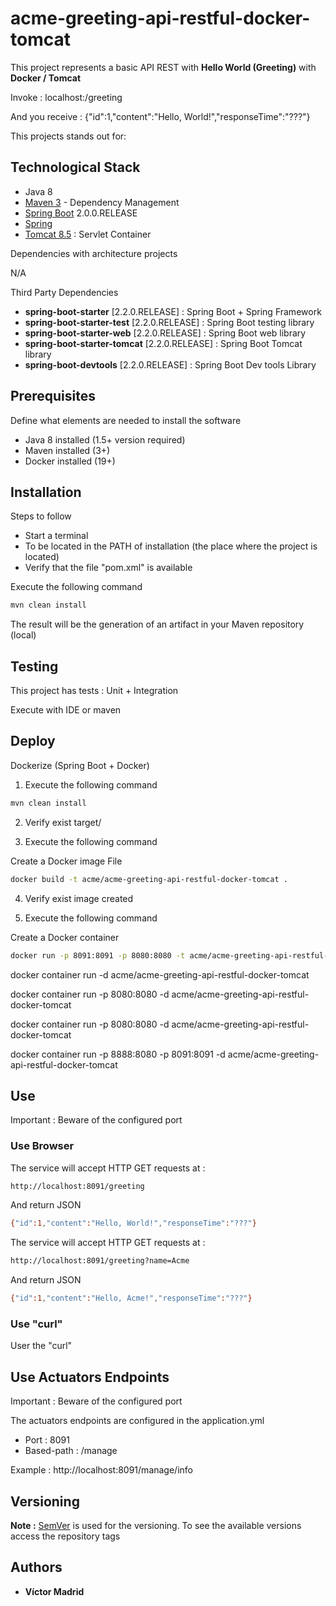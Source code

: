 # acme-greeting-api-restful-docker-tomcat

This project represents a basic API REST with **Hello World (Greeting)** with **Docker / Tomcat**

Invoke : localhost:<port>/greeting

And you receive : {"id":1,"content":"Hello, World!","responseTime":"???"}

This projects stands out for:

## Technological Stack

* Java 8
* [Maven 3](https://maven.apache.org/) - Dependency Management
* [Spring Boot](https://spring.io/projects/spring-boot) 2.0.0.RELEASE
* [Spring](https://spring.io)
* [Tomcat 8.5](http://tomcat.apache.org) : Servlet Container

Dependencies with architecture projects

N/A

Third Party Dependencies

* **spring-boot-starter** [2.2.0.RELEASE] : Spring Boot + Spring Framework
* **spring-boot-starter-test** [2.2.0.RELEASE] : Spring Boot testing library
* **spring-boot-starter-web** [2.2.0.RELEASE] : Spring Boot web library
* **spring-boot-starter-tomcat** [2.2.0.RELEASE] : Spring Boot Tomcat library
* **spring-boot-devtools** [2.2.0.RELEASE] : Spring Boot Dev tools Library


## Prerequisites

Define what elements are needed to install the software

* Java 8 installed (1.5+ version required)
* Maven installed  (3+)
* Docker installed (19+)


## Installation

Steps to follow

* Start a terminal
* To be located in the PATH of installation (the place where the project is located)
* Verify that the file "pom.xml" is available

Execute the following command

```bash
mvn clean install
```

The result will be the generation of an artifact in your Maven repository (local)


## Testing

This project has tests : Unit + Integration

Execute with IDE or maven


## Deploy

Dockerize (Spring Boot + Docker)

1. Execute the following command

```bash
mvn clean install
```

2. Verify exist target/<artifact>

3. Execute the following command

Create a Docker image File

```bash
docker build -t acme/acme-greeting-api-restful-docker-tomcat .
```

4. Verify exist image created

5. Execute the following command

Create a Docker container

```bash
docker run -p 8091:8091 -p 8080:8080 -t acme/acme-greeting-api-restful-docker-tomcat
```

docker container run -d acme/acme-greeting-api-restful-docker-tomcat

docker container run -p 8080:8080 -d acme/acme-greeting-api-restful-docker-tomcat

docker container run -p 8080:8080 -d acme/acme-greeting-api-restful-docker-tomcat

docker container run -p 8888:8080 -p 8091:8091 -d acme/acme-greeting-api-restful-docker-tomcat

## Use

Important : Beware of the configured port

### Use Browser

The service will accept HTTP GET requests at :

```bash
http://localhost:8091/greeting
```

And return JSON

```bash
{"id":1,"content":"Hello, World!","responseTime":"???"}
```

The service will accept HTTP GET requests at :

```bash
http://localhost:8091/greeting?name=Acme
```

And return JSON

```bash
{"id":1,"content":"Hello, Acme!","responseTime":"???"}
```

### Use "curl"

User the "curl"


## Use Actuators Endpoints

Important : Beware of the configured port

The actuators endpoints are configured in the application.yml
* Port : 8091
* Based-path : /manage

Example : http://localhost:8091/manage/info


## Versioning

**Note :** [SemVer](http://semver.org/) is used for the versioning.
To see the available versions access the repository tags

## Authors

* **Víctor Madrid**
